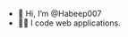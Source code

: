 - 👋 Hi, I’m @Habeep007
- 👨‍💻 I code web applications.

<!---
Habeep007/Habeep007 is a ✨ special ✨ repository because its `README.md` (this file) appears on your GitHub profile.
You can click the Preview link to take a look at your changes.
--->
